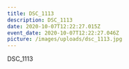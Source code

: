 ```yaml
---
title: DSC_1113
description: DSC_1113
date: 2020-10-07T12:22:27.015Z
event_date: 2020-10-07T12:22:27.046Z
picture: /images/uploads/dsc_1113.jpg
---
```

DSC_1113
